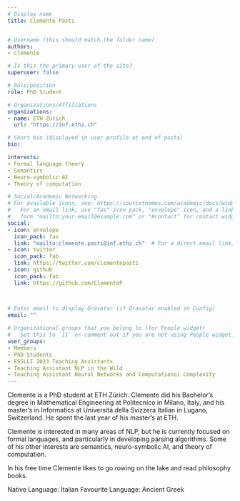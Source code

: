 ```yaml
---
# Display name
title: Clemente Pasti


# Username (this should match the folder name)
authors:
- clemente

# Is this the primary user of the site?
superuser: false

# Role/position
role: PhD Student

# Organizations/Affiliations
organizations:
- name: ETH Zürich
  url: "https://inf.ethz.ch"

# Short bio (displayed in user profile at end of posts)
bio: 

interests:
- Formal language theory
- Semantics
- Neuro-symbolic AI
- Theory of computation

# Social/Academic Networking
# For available icons, see: https://sourcethemes.com/academic/docs/widgets/#icons
#   For an email link, use "fas" icon pack, "envelope" icon, and a link in the
#   form "mailto:your-email@example.com" or "#contact" for contact widget.
social:
- icon: envelope
  icon_pack: fas
  link: "mailto:clemente.pasti@inf.ethz.ch"  # For a direct email link, use "mailto:test@example.org".
- icon: twitter
  icon_pack: fab
  link: https://twitter.com/clementepasti
- icon: github
  icon_pack: fab
  link: https://github.com/ClementeP



# Enter email to display Gravatar (if Gravatar enabled in Config)
email: ""
  
# Organizational groups that you belong to (for People widget)
#   Set this to `[]` or comment out if you are not using People widget.  
user_groups:
- Members
- PhD Students
- ESSLLI 2023 Teaching Assistants
- Teaching Assistant NLP in the Wild
- Teaching Assistant Neural Networks and Computational Complexity
---
```


Clemente is a PhD student at ETH Zürich. Clemente did his Bachelor’s degree in Mathematical Engineering at Politecnico in Milano, Italy, and his master’s in Informatics at Università della Svizzera Italian in Lugano, Switzerland. He spent the last year of his master’s at ETH.

Clemente is interested in many areas of NLP, but he is currently focused on formal languages, and particularly in developing parsing algorithms. Some of his other interests are semantics, neuro-symbolic AI, and theory of computation.

In his free time Clemente likes to go rowing on the lake and read philosophy books.

Native Language: Italian
Favourite Language: Ancient Greek